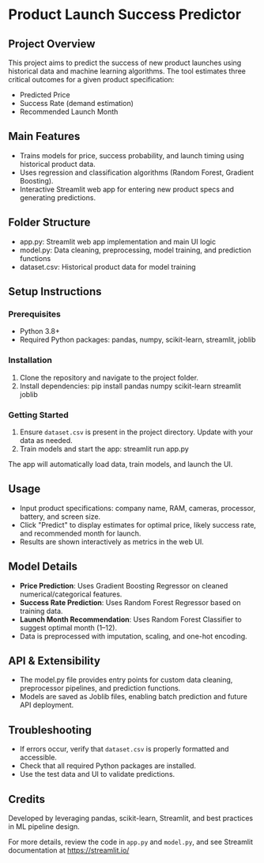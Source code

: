 # Product Launch Success Predictor

## Project Overview
This project aims to predict the success of new product launches using historical data and machine learning algorithms. The tool estimates three critical outcomes for a given product specification:
- Predicted Price
- Success Rate (demand estimation)
- Recommended Launch Month

## Main Features
- Trains models for price, success probability, and launch timing using historical product data.
- Uses regression and classification algorithms (Random Forest, Gradient Boosting).
- Interactive Streamlit web app for entering new product specs and generating predictions.

## Folder Structure
- app.py: Streamlit web app implementation and main UI logic
- model.py: Data cleaning, preprocessing, model training, and prediction functions
- dataset.csv: Historical product data for model training

## Setup Instructions

### Prerequisites
- Python 3.8+
- Required Python packages: pandas, numpy, scikit-learn, streamlit, joblib

### Installation
1. Clone the repository and navigate to the project folder.
2. Install dependencies:
pip install pandas numpy scikit-learn streamlit joblib


### Getting Started
1. Ensure `dataset.csv` is present in the project directory. Update with your data as needed.
2. Train models and start the app:
streamlit run app.py

The app will automatically load data, train models, and launch the UI.

## Usage
- Input product specifications: company name, RAM, cameras, processor, battery, and screen size.
- Click "Predict" to display estimates for optimal price, likely success rate, and recommended month for launch.
- Results are shown interactively as metrics in the web UI.

## Model Details
- **Price Prediction**: Uses Gradient Boosting Regressor on cleaned numerical/categorical features.
- **Success Rate Prediction**: Uses Random Forest Regressor based on training data.
- **Launch Month Recommendation**: Uses Random Forest Classifier to suggest optimal month (1–12).
- Data is preprocessed with imputation, scaling, and one-hot encoding.

## API & Extensibility
- The model.py file provides entry points for custom data cleaning, preprocessor pipelines, and prediction functions.
- Models are saved as Joblib files, enabling batch prediction and future API deployment.

## Troubleshooting
- If errors occur, verify that `dataset.csv` is properly formatted and accessible.
- Check that all required Python packages are installed.
- Use the test data and UI to validate predictions.

## Credits
Developed by leveraging pandas, scikit-learn, Streamlit, and best practices in ML pipeline design.

For more details, review the code in `app.py` and `model.py`, and see Streamlit documentation at https://streamlit.io/
